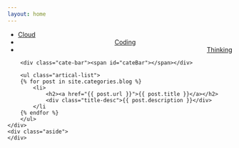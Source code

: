 ```yaml
---
layout: home
---
```


<div class="index-content blog">
    <div class="section">
        <ul class="artical-cate">
            <li class="on"><a href="/"><span>Cloud</span></a></li>
            <li style="text-align:center"><a href="/coding"><span>Coding</span></a></li>
            <li style="text-align:right"><a href="/thinking"><span>Thinking</span></a></li>
        </ul>

        <div class="cate-bar"><span id="cateBar"></span></div>

        <ul class="artical-list">
        {% for post in site.categories.blog %}
            <li>
                <h2><a href="{{ post.url }}">{{ post.title }}</a></h2>
                <div class="title-desc">{{ post.description }}</div>
            </li
        {% endfor %}
        </ul>
    </div>
    <div class="aside">
    </div>
</div>

